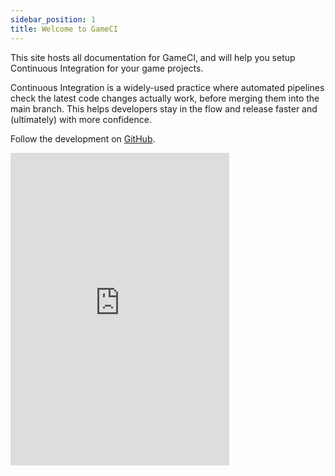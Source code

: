 ```yaml
---
sidebar_position: 1
title: Welcome to GameCI
---
```


This site hosts all documentation for GameCI, and will help you setup Continuous Integration for your game projects.

Continuous Integration is a widely-used practice where automated pipelines check the
  latest code changes actually work, before merging them into the main branch. This helps developers stay in the flow and release faster and (ultimately) with more confidence.

Follow the development on [GitHub](https://github.com/game-ci/documentation).

<iframe
  title="GameCI discord widget"
  src="https://discord.com/widget?id=710946343828455455&theme=dark"
  width="350"
  height="500"
  frameBorder="0"
  sandbox="allow-popups allow-popups-to-escape-sandbox allow-same-origin allow-scripts"
/>


Join the discussion on [Discord](https://game.ci/discord).
